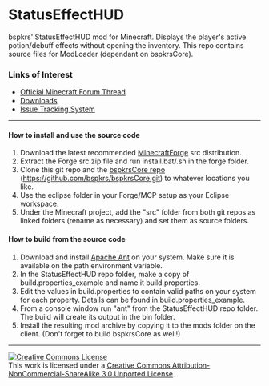 StatusEffectHUD
=================
bspkrs' StatusEffectHUD mod for Minecraft.  Displays the player's active potion/debuff effects without opening the inventory.
This repo contains source files for ModLoader (dependant on bspkrsCore).

### Links of Interest
 - [Official Minecraft Forum Thread](http://www.minecraftforum.net/topic/1114612-)
 - [Downloads](http://bspk.rs/MC/StatusEffectHUD/index.html)
 - [Issue Tracking System](https://github.com/bspkrs/StatusEffectHUD/issues)
 
* * *

#### How to install and use the source code ####

1. Download the latest recommended [MinecraftForge](http://files.minecraftforge.net) src distribution.
2. Extract the Forge src zip file and run install.bat/.sh in the forge folder.
3. Clone this git repo and the [bspkrsCore repo](https://github.com/bspkrs/bspkrsCore) (https://github.com/bspkrs/bspkrsCore.git) to whatever locations you like.
4. Use the eclipse folder in your Forge/MCP setup as your Eclipse workspace.
5. Under the Minecraft project, add the "src" folder from both git repos as linked folders (rename as necessary) and set them as source folders.

#### How to build from the source code ####

1. Download and install [Apache Ant](http://ant.apache.org) on your system. Make sure it is available on the path environment variable.
2. In the StatusEffectHUD repo folder, make a copy of build.properties_example and name it build.properties.
3. Edit the values in build.properties to contain valid paths on your system for each property. Details can be found in build.properties_example.
4. From a console window run "ant" from the StatusEffectHUD repo folder. The build will create its output in the bin folder.
5. Install the resulting mod archive by copying it to the mods folder on the client. (Don't forget to build bspkrsCore as well!)

* * *

<a rel="license" href="http://creativecommons.org/licenses/by-nc-sa/3.0/"><img alt="Creative Commons License" style="border-width:0" src="http://i.creativecommons.org/l/by-nc-sa/3.0/88x31.png" /></a><br />This work is licensed under a <a rel="license" href="http://creativecommons.org/licenses/by-nc-sa/3.0/">Creative Commons Attribution-NonCommercial-ShareAlike 3.0 Unported License</a>.

